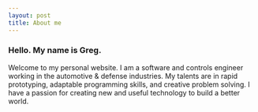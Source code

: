 ```yaml
---
layout: post
title: About me
---
```


### Hello. My name is Greg.

Welcome to my personal website. I am a software and controls engineer working in the automotive & defense industries. My talents are in rapid prototyping, adaptable programming skills, and creative problem solving. I have a passion for creating new and useful technology to build a better world.

